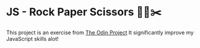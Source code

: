 # JS - Rock Paper Scissors 🗿📜✂️
This project is an exercise from [The Odin Project](https://www.theodinproject.com/)
It significantly improve my JavaScript skills alot!